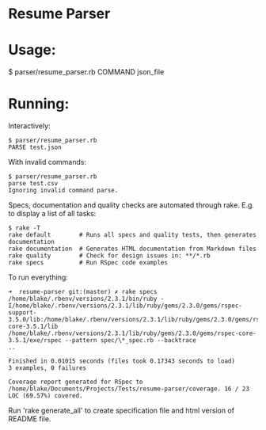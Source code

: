 # Resume Parser

# Usage:
  $ parser/resume_parser.rb
  COMMAND json_file

# Running:

  Interactively:

    $ parser/resume_parser.rb
    PARSE test.json


  With invalid commands:

    $ parser/resume_parser.rb
    parse test.csv
    Ignoring invalid command parse.

  Specs, documentation and quality checks are automated through rake.  E.g. to display a list of all tasks:

    $ rake -T
    rake default        # Runs all specs and quality tests, then generates documentation
    rake documentation  # Generates HTML documentation from Markdown files
    rake quality        # Check for design issues in: **/*.rb
    rake specs          # Run RSpec code examples

  To run everything:

    ➜  resume-parser git:(master) ✗ rake specs
    /home/blake/.rbenv/versions/2.3.1/bin/ruby -I/home/blake/.rbenv/versions/2.3.1/lib/ruby/gems/2.3.0/gems/rspec-support-3.5.0/lib:/home/blake/.rbenv/versions/2.3.1/lib/ruby/gems/2.3.0/gems/rspec-core-3.5.1/lib /home/blake/.rbenv/versions/2.3.1/lib/ruby/gems/2.3.0/gems/rspec-core-3.5.1/exe/rspec --pattern spec/\*_spec.rb --backtrace
    ..

    Finished in 0.01015 seconds (files took 0.17343 seconds to load)
    3 examples, 0 failures

    Coverage report generated for RSpec to /home/blake/Documents/Projects/Tests/resume-parser/coverage. 16 / 23 LOC (69.57%) covered.

Run 'rake generate_all' to create specification file and html version of README file.